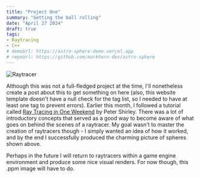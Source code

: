 ```yaml
---
title: "Project One"
summary: "Getting the ball rolling"
date: "April 27 2024"
draft: true
tags:
- Raytracing
- C++
# demoUrl: https://astro-sphere-demo.vercel.app
# repoUrl: https://github.com/markhorn-dev/astro-sphere
---
```


![Raytracer](/project-1/raytracer.jpg)

Although this was not a full-fledged project at the time, I'll nonetheless create a post about this to get something on here (also, this website template doesn't have a null check for the tag list, so I needed to have at least one tag to prevent errors). Earlier this month, I followed a tutorial called [Ray Tracing in One Weekend](https://raytracing.github.io/books/RayTracingInOneWeekend.html#overview) by Peter Shirley. There was a lot of introductory concepts that served as a good way to become aware of what goes on behind the scenes of a raytracer. My goal wasn't to master the creation of raytracers though - I simply wanted an idea of how it worked, and by the end I successfully produced the charming picture of spheres shown above.

Perhaps in the future I will return to raytracers within a game engine environment and produce some nice visual renders. For now though, this .ppm image will have to do.